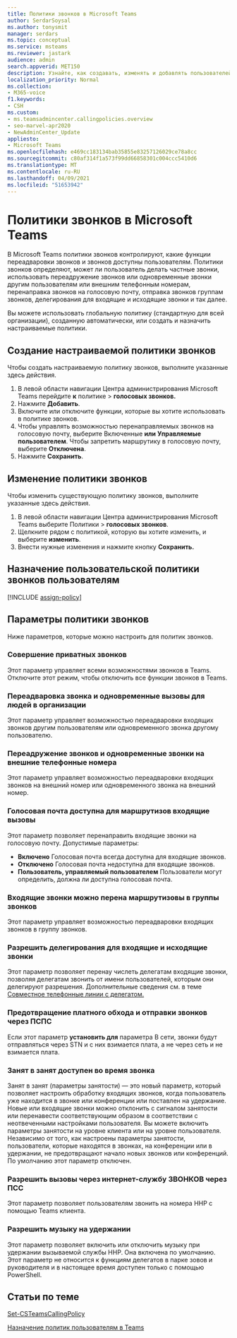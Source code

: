```yaml
---
title: Политики звонков в Microsoft Teams
author: SerdarSoysal
ms.author: tonysmit
manager: serdars
ms.topic: conceptual
ms.service: msteams
ms.reviewer: jastark
audience: admin
search.appverid: MET150
description: Узнайте, как создавать, изменять и добавлять пользователей в настраиваемые политики звонков Microsoft Teams, а также различные параметры политики звонков.
localization_priority: Normal
ms.collection:
- M365-voice
f1.keywords:
- CSH
ms.custom:
- ms.teamsadmincenter.callingpolicies.overview
- seo-marvel-apr2020
- NewAdminCenter_Update
appliesto:
- Microsoft Teams
ms.openlocfilehash: e469cc183134bab35855e83257126029ce78a8cc
ms.sourcegitcommit: c80af314f1a573f99dd66858301c004ccc5410d6
ms.translationtype: MT
ms.contentlocale: ru-RU
ms.lasthandoff: 04/09/2021
ms.locfileid: "51653942"
---
```

<a name="calling-policies-in-microsoft-teams"></a>Политики звонков в Microsoft Teams
===================================

В Microsoft Teams политики звонков контролируют, какие функции переадваровки звонков и звонков доступны пользователям. Политики звонков определяют, может ли пользователь делать частные звонки, использовать переадружение звонков или одновременные звонки другим пользователям или внешним телефонным номерам, перенаправка звонков на голосовую почту, отправка звонков группам звонков, делегирования для входящие и исходящие звонки и так далее.

Вы можете использовать глобальную политику (стандартную для всей организации), созданную автоматически, или создать и назначить настраиваемые политики.

## <a name="create-a-custom-calling-policy"></a>Создание настраиваемой политики звонков

Чтобы создать настраиваемую политику звонков, выполните указанные здесь действия.

1. В левой области навигации Центра администрирования Microsoft Teams перейдите **к** политике  >  **голосовых звонков.**
2. Нажмите **Добавить**.
3. Включите или отключите функции, которые вы хотите использовать в политике звонков.
4. Чтобы управлять возможностью перенаправляемых звонков на голосовую почту, выберите Включенные **или** **Управляемые пользователем**. Чтобы запретить маршрутику в голосовую почту, выберите **Отключена**.
5. Нажмите **Сохранить**.

## <a name="edit-a-calling-policy"></a>Изменение политики звонков

Чтобы изменить существующую политику звонков, выполните указанные здесь действия.

1. В левой области навигации Центра администрирования Microsoft Teams выберите Политики  >  **голосовых звонков**.
2. Щелкните рядом с политикой, которую вы хотите изменить, и выберите **изменить**.
3. Внести нужные изменения и нажмите кнопку **Сохранить.**

## <a name="assign-a-custom-calling-policy-to-users"></a>Назначение пользовательской политики звонков пользователям

[!INCLUDE [assign-policy](includes/assign-policy.md)]

## <a name="calling-policy-settings"></a>Параметры политики звонков

Ниже параметров, которые можно настроить для политик звонков.

### <a name="make-private-calls"></a>Совершение приватных звонков

Этот параметр управляет всеми возможностями звонков в Teams. Отключите этот режим, чтобы отключить все функции звонков в Teams.

### <a name="call-forwarding-and-simultaneous-ringing-to-people-in-your-organization"></a>Переадваровка звонка и одновременные вызовы для людей в организации

Этот параметр управляет возможностью переадваровки входящих звонков другим пользователям или одновременного звонка другому пользователю. 

### <a name="call-forwarding-and-simultaneous-ringing-to-external-phone-numbers"></a>Переадружение звонков и одновременные звонки на внешние телефонные номера

Этот параметр управляет возможностью переадваровки входящих звонков на внешний номер или одновременного звонка на внешний номер.

### <a name="voicemail-is-available-for-routing-inbound-calls"></a>Голосовая почта доступна для маршрутизов входящие вызовы

Этот параметр позволяет перенаправить входящие звонки на голосовую почту. Допустимые параметры:

- **Включено** Голосовая почта всегда доступна для входящие звонков.
- **Отключено**  Голосовая почта недоступна для входящие звонков.
- **Пользователь, управляемый пользователем** Пользователи могут определить, должна ли доступна голосовая почта.

### <a name="inbound-calls-can-be-routed-to-call-groups"></a>Входящие звонки можно перена маршрутизовы в группы звонков 

Этот параметр управляет возможностью переадваровки входящих звонков в группу звонков.

### <a name="allow-delegation-for-inbound-and-outbound-calls"></a>Разрешить делегирования для входящие и исходящие звонки

Этот параметр позволяет перенау числеть делегатам входящие звонки, позволяя делегатам звонить от имени пользователей, которым они делегируют разрешения. Дополнительные сведения см. в теме [Совместное телефонные линии с делегатом.](https://support.office.com/article/share-a-phone-line-with-a-delegate-16307929-a51f-43fc-8323-3b1bf115e5a8)

### <a name="prevent-toll-bypass-and-send-calls-through-the-pstn"></a>Предотвращение платного обхода и отправки звонков через ПСПС 

Если этот параметр **установить для** параметра В сети, звонки будут отправляться через STN и с них взимается плата, а не через сеть и не взимается плата.

### <a name="busy-on-busy-is-available-while-in-a-call"></a>Занят в занят доступен во время звонка

Занят в занят (параметры занятости) — это новый параметр, который позволяет настроить обработку входящих звонков, когда пользователь уже находится в звонке или конференции или поставлен на удержание. Новые или входящие звонки можно отклонить с сигналом занятости или перенавести соответствующим образом в соответствии с неотвеченными настройками пользователя. Вы можете включить параметры занятости на уровне клиента или на уровне пользователя. Независимо от того, как настроены параметры занятости, пользователи, которые находятся в звонках, на конференции или в удержании, не предотвращают начало новых звонков или конференций. По умолчанию этот параметр отключен.

### <a name="allow-web-pstn-calling"></a>Разрешить вызовы через интернет-службу ЗВОНКОВ через ПСС

Этот параметр позволяет пользователям звонить на номера ННР с помощью Teams клиента.

### <a name="allow-music-on-hold"></a>Разрешить музыку на удержании

Этот параметр позволяет включить или отключить музыку при удержании вызываемой службы ННР. Она включена по умолчанию. Этот параметр не относится к функциям делегатов в парке зовов и руководителя и в настоящее время доступен только с помощью PowerShell.

## <a name="related-topics"></a>Статьи по теме

[Set-CSTeamsCallingPolicy](/powershell/module/skype/set-csteamscallingpolicy?view=skype-ps)

[Назначение политик пользователям в Teams](assign-policies.md)